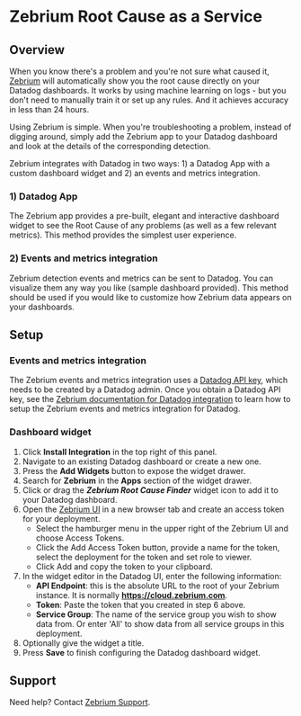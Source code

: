 # Zebrium Root Cause as a Service
 
## Overview
 
When you know there's a problem and you're not sure what caused it, [Zebrium][1] will automatically show you the root cause directly on your Datadog dashboards. It works by using machine learning on logs - but you don't need to manually train it or set up any rules. And it achieves accuracy in less than 24 hours. 

Using Zebrium is simple. When you're troubleshooting a problem, instead of digging around, simply add the Zebrium app to your Datadog dashboard and look at the details of the corresponding detection.

Zebrium integrates with Datadog in two ways: 1) a Datadog App with a custom dashboard widget and 2) an events and metrics integration.

### 1) Datadog App

The Zebrium app provides a pre-built, elegant and interactive dashboard widget to see the Root Cause of any problems (as well as a few relevant metrics). This method provides the simplest user experience.
 
### 2) Events and metrics integration

Zebrium detection events and metrics can be sent to Datadog. You can visualize them any way you like (sample dashboard provided). This method should be used if you would like to customize how Zebrium data appears on your dashboards.

## Setup
 
### Events and metrics integration

The Zebrium events and metrics integration uses a [Datadog API key][2], which needs to be created by a Datadog admin. Once you obtain a Datadog API key, see the [Zebrium documentation for Datadog integration][3] to learn how to setup the Zebrium events and metrics integration for Datadog.

### Dashboard widget

1. Click **Install Integration** in the top right of this panel.
2. Navigate to an existing Datadog dashboard or create a new one.
3. Press the **Add Widgets** button to expose the widget drawer.
4. Search for **Zebrium** in the **Apps** section of the widget drawer.
5. Click or drag the ***Zebrium Root Cause Finder*** widget icon to add it to your Datadog dashboard.
6. Open the [Zebrium UI][5] in a new browser tab and  create an access token for your deployment. 
   - Select the hamburger menu in the upper right of the Zebrium UI and choose Access Tokens. 
   - Click the Add Access Token button, provide a name for the token, select the deployment for the token and set role to viewer. 
   - Click Add and copy the token to your clipboard. 
7. In the widget editor in the Datadog UI, enter the following information:
   - **API Endpoint**: this is the absolute URL to the root of your Zebrium instance. It is normally **https://cloud.zebrium.com**.
   - **Token**: Paste the token that you created in step 6 above.
   - **Service Group**: The name of the service group you wish to show data from. Or enter 'All' to show data from all service groups in this deployment. 
9. Optionally give the widget a title.
10. Press **Save** to finish configuring the Datadog dashboard widget.
 
## Support
 
Need help? Contact [Zebrium Support][4].


[1]: https://www.zebrium.com
[2]: https://app.datadoghq.com/organization-settings/api-keys
[3]: https://docs.zebrium.com/docs/monitoring/datadog_autodetect/
[4]: mailto:support@zebrium.com
[5]: https://cloud.zebrium.com
